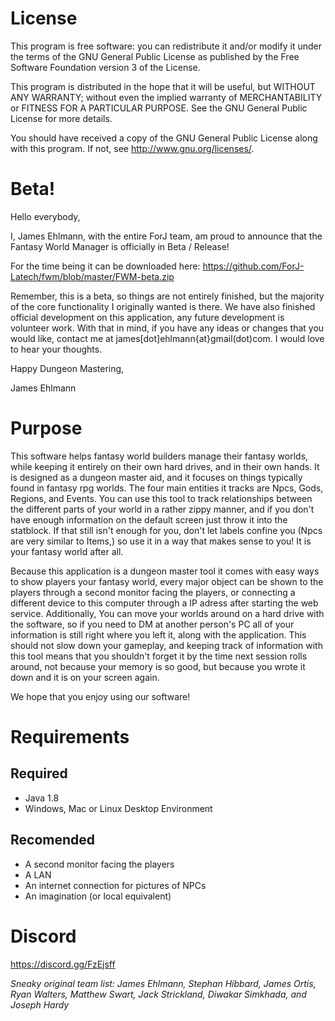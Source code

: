 # License
This program is free software: you can redistribute it and/or modify
it under the terms of the GNU General Public License as published by
the Free Software Foundation version 3 of the License.

This program is distributed in the hope that it will be useful,
but WITHOUT ANY WARRANTY; without even the implied warranty of
MERCHANTABILITY or FITNESS FOR A PARTICULAR PURPOSE.  See the
GNU General Public License for more details.

You should have received a copy of the GNU General Public License
along with this program.  If not, see <http://www.gnu.org/licenses/>.


# Beta!

Hello everybody,

I, James Ehlmann, with the entire ForJ team, am proud to announce that the Fantasy World Manager is officially in Beta / Release!

For the time being it can be downloaded here: https://github.com/ForJ-Latech/fwm/blob/master/FWM-beta.zip

Remember, this is a beta, so things are not entirely finished, but the majority of the core functionality I originally wanted is there. We have also finished official development on this application, any future development is volunteer work. With that in mind, if you have any ideas or changes that you would like, contact me at james[dot]ehlmann{at}gmail(dot)com. I would love to hear your thoughts.

Happy Dungeon Mastering,

James Ehlmann


# Purpose

This software helps fantasy world builders manage their fantasy worlds, while keeping it entirely on their own hard drives, and in their own hands. It is designed as a dungeon master aid, and it focuses on things typically found in fantasy rpg worlds. The four main entities it tracks are Npcs, Gods, Regions, and Events. You can use this tool to track relationships between the different parts of your world in a rather zippy manner, and if you don't have enough information on the default screen just throw it into the statblock. If that still isn't enough for you, don't let labels confine you (Npcs are very similar to Items,) so use it in a way that makes sense to you! It is your fantasy world after all. 

Because this application is a dungeon master tool it comes with easy ways to show players your fantasy world, every major object can be shown to the players through a second monitor facing the players, or connecting a different device to this computer through a IP adress after starting the web service. Additionally, You can move your worlds around on a hard drive with the software, so if you need to DM at another person's PC all of your information is still right where you left it, along with the application. This should not slow down your gameplay, and keeping track of information with this tool means that you shouldn't forget it by the time next session rolls around, not because your memory is so good, but because you wrote it down and it is on your screen again. 

We hope that you enjoy using our software!

# Requirements

## Required
* Java 1.8
* Windows, Mac or Linux Desktop Environment

## Recomended
* A second monitor facing the players
* A LAN
* An internet connection for pictures of NPCs
* An imagination (or local equivalent)


# Discord
https://discord.gg/FzEjsff


_Sneaky original team list: James Ehlmann, Stephan Hibbard, James Ortis, Ryan Walters, Matthew Swart, Jack Strickland, Diwakar Simkhada, and Joseph Hardy_
